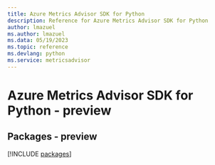 ```yaml
---
title: Azure Metrics Advisor SDK for Python
description: Reference for Azure Metrics Advisor SDK for Python
author: lmazuel
ms.author: lmazuel
ms.data: 05/19/2023
ms.topic: reference
ms.devlang: python
ms.service: metricsadvisor
---
```

# Azure Metrics Advisor SDK for Python - preview
## Packages - preview
[!INCLUDE [packages](metrics-advisor-index.md)]